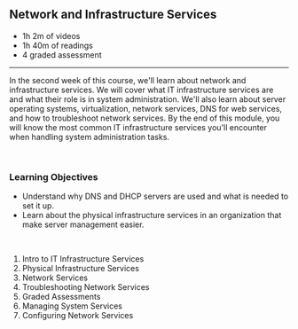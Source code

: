 ## Network and Infrastructure Services

- 1h 2m of videos
- 1h 40m of readings
- 4 graded assessment

<hr>

In the second week of this course, we'll learn about network and infrastructure services. We will cover what IT infrastructure services are and what their role is in system administration. We'll also learn about server operating systems, virtualization, network services, DNS for web services, and how to troubleshoot network services. By the end of this module, you will know the most common IT infrastructure services you'll encounter when handling system administration tasks.

<br>

### Learning Objectives

- Understand why DNS and DHCP servers are used and what is needed to set it up.
- Learn about the physical infrastructure services in an organization that make server management easier.

<br>

1. Intro to IT Infrastructure Services
2. Physical Infrastructure Services
3. Network Services
4. Troubleshooting Network Services
5. Graded Assessments
6. Managing System Services
7. Configuring Network Services
